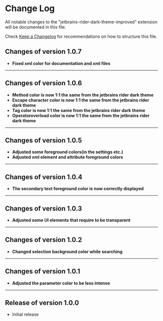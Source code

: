 # Change Log

All notable changes to the "jetbrains-rider-dark-theme-improved" extension will be documented in this file.

Check [Keep a Changelog](http://keepachangelog.com/) for recommendations on how to structure this file.

## Changes of version 1.0.7

- **Fixed xml color for documentation and xml files**

---

## Changes of version 1.0.6

- **Method color is now 1:1 the same from the jetbrains rider dark theme**
- **Escape character color is now 1:1 the same from the jetbrains rider dark theme**
- **Tag color is now 1:1 the same from the jetbrains rider dark theme**
- **Operatoroverload color is now 1:1 the same from the jetbrains rider dark theme**

---

## Changes of version 1.0.5

- **Adjusted some foreground colors(in the settings etc.)**
- **Adjusted xml element and attribute foreground colors**

---

## Changes of version 1.0.4

- **The secondary text foreground color is now correctly displayed**

---

## Changes of version 1.0.3

- **Adjusted some UI elements that require to be transparent**

---

## Changes of version 1.0.2

- **Changed selection background color while searching**

---

## Changes of version 1.0.1

- **Adjusted the parameter color to be less intense**

---

## Release of version 1.0.0

- Initial release
